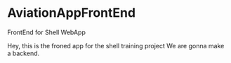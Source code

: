 # AviationAppFrontEnd

FrontEnd for Shell WebApp

Hey, this is the froned app for the shell training project
We are gonna make a backend.
